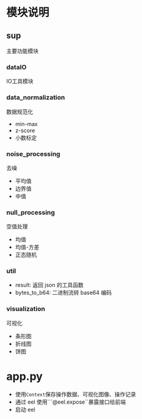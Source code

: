 # 模块说明

## sup

主要功能模块

### dataIO

IO工具模块

### data_normalization

数据规范化

- min-max
- z-score
- 小数标定

### noise_processing

去噪

- 平均值
- 边界值
- 中值

### null_processing

空值处理

- 均值
- 均值-方差
- 正态随机

### util

- result: 返回 json 的工具函数
- bytes_to_b64: 二进制流转  base64 编码

### visualization

可视化

- 条形图
- 折线图
- 饼图

# app.py

- 使用```Context```保存操作数据、可视化图像、操作记录
- 通过 eel 使用```@eel.expose``暴露接口给前端
- 启动 eel